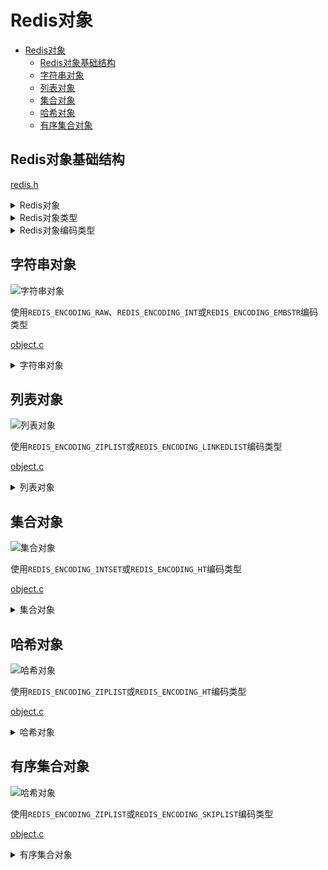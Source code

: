 # Redis对象

- [Redis对象](#redis对象)
  - [Redis对象基础结构](#redis对象基础结构)
  - [字符串对象](#字符串对象)
  - [列表对象](#列表对象)
  - [集合对象](#集合对象)
  - [哈希对象](#哈希对象)
  - [有序集合对象](#有序集合对象)

## Redis对象基础结构

  [redis.h](https://github.com/gongluck/sourcecode/blob/main/redis/src/redis.h)

  <details>
  <summary>Redis对象</summary>

  ```C++
  // redis对象
  typedef struct redisObject
  {
    unsigned type : 4;             //类型
    unsigned encoding : 4;         //编码
    unsigned lru : REDIS_LRU_BITS; /* lru time (relative to server.lruclock) */
    int refcount;                  //引用计数
    void *ptr;                     //实体对象
  } robj;
  ```
  </details>

  <details>
  <summary>Redis对象类型</summary>

  ```C++
  /* Object types */
  #define REDIS_STRING 0 //字符串对象
  #define REDIS_LIST 1   //列表对象
  #define REDIS_SET 2    //集合对象
  #define REDIS_ZSET 3   //有序集合对象
  #define REDIS_HASH 4   //哈希对象
  ```
  </details>

  <details>
  <summary>Redis对象编码类型</summary>

  ```C++
  /* Objects encoding. Some kind of objects like Strings and Hashes can be
  * internally represented in multiple ways. The 'encoding' field of the object
  * is set to one of this fields for this object. */
  #define REDIS_ENCODING_RAW 0 /* Raw representation */                    //简单动态字符串
  #define REDIS_ENCODING_INT 1 /* Encoded as integer */                    //保存整数型的字符串
  #define REDIS_ENCODING_HT 2 /* Encoded as hash table */                  //字典实现的对象
  #define REDIS_ENCODING_ZIPMAP 3                                          /* Encoded as zipmap */
  #define REDIS_ENCODING_LINKEDLIST 4 /* Encoded as regular linked list */ //链表实现对象
  #define REDIS_ENCODING_ZIPLIST 5 /* Encoded as ziplist */                //压缩列表实现的对象
  #define REDIS_ENCODING_INTSET 6 /* Encoded as intset */                  //整数集合实现的对象
  #define REDIS_ENCODING_SKIPLIST 7 /* Encoded as skiplist */              //跳表实现的对象
  #define REDIS_ENCODING_EMBSTR 8 /* Embedded sds string encoding */       // embstr编码的简单动态字符串
  ```
  </details>

## 字符串对象

  ![字符串对象](https://github.com/gongluck/images/blob/main/redis/字符串对象.png)

  使用```REDIS_ENCODING_RAW```、```REDIS_ENCODING_INT```或```REDIS_ENCODING_EMBSTR```编码类型

  [object.c](https://github.com/gongluck/sourcecode/blob/main/redis/src/object.c)

  <details>
  <summary>字符串对象</summary>

  ```C++
  //创建redis对象
  robj *createObject(int type, void *ptr)
  {
    robj *o = zmalloc(sizeof(*o));
    o->type = type;
    o->encoding = REDIS_ENCODING_RAW; //默认简单动态字符串
    o->ptr = ptr;                     //数据
    o->refcount = 1;                  //引用计数

    /* Set the LRU to the current lruclock (minutes resolution). */
    o->lru = LRU_CLOCK();
    return o;
  }

  //创建底层为简单动态字符串的对象
  /* Create a string object with encoding REDIS_ENCODING_RAW, that is a plain
  * string object where o->ptr points to a proper sds string. */
  robj *createRawStringObject(char *ptr, size_t len)
  {
    return createObject(REDIS_STRING, sdsnewlen(ptr, len));
  }

  //创建embstr编码的简单动态字符串编码的对象
  /* Create a string object with encoding REDIS_ENCODING_EMBSTR, that is
  * an object where the sds string is actually an unmodifiable string
  * allocated in the same chunk as the object itself. */
  robj *createEmbeddedStringObject(char *ptr, size_t len)
  {
    // redisobject部分和sds部分内存连续
    robj *o = zmalloc(sizeof(robj) + sizeof(struct sdshdr) + len + 1);
    struct sdshdr *sh = (void *)(o + 1);

    o->type = REDIS_STRING;
    o->encoding = REDIS_ENCODING_EMBSTR;
    o->ptr = sh + 1;
    o->refcount = 1;
    o->lru = LRU_CLOCK();

    sh->len = len;
    sh->free = 0;
    if (ptr)
    {
      memcpy(sh->buf, ptr, len);
      sh->buf[len] = '\0';
    }
    else
    {
      memset(sh->buf, 0, len + 1);
    }
    return o;
  }

  //创建字符串对象
  /* Create a string object with EMBSTR encoding if it is smaller than
  * REIDS_ENCODING_EMBSTR_SIZE_LIMIT, otherwise the RAW encoding is
  * used.
  *
  * The current limit of 39 is chosen so that the biggest string object
  * we allocate as EMBSTR will still fit into the 64 byte arena of jemalloc. */
  #define REDIS_ENCODING_EMBSTR_SIZE_LIMIT 39
  robj *createStringObject(char *ptr, size_t len)
  {
    if (len <= REDIS_ENCODING_EMBSTR_SIZE_LIMIT)
      return createEmbeddedStringObject(ptr, len);
    else
      return createRawStringObject(ptr, len);
  }

  //通过long long整型创建字符串对象
  robj *createStringObjectFromLongLong(long long value)
  {
    robj *o;
    if (value >= 0 && value < REDIS_SHARED_INTEGERS /*0~10000为初始创建的共享的整型字符串对象*/)
    {
      incrRefCount(shared.integers[value]);
      o = shared.integers[value];
    }
    else
    {
      if (value >= LONG_MIN && value <= LONG_MAX) //未溢出8字节
      {
        o = createObject(REDIS_STRING, NULL);
        o->encoding = REDIS_ENCODING_INT;
        o->ptr = (void *)((long)value);
      }
      else
      {
        o = createObject(REDIS_STRING, sdsfromlonglong(value));
      }
    }
    return o;
  }

  //创建字符串对象
  /* Create a string object from a long double. If humanfriendly is non-zero
  * it does not use exponential format and trims trailing zeroes at the end,
  * however this results in loss of precision. Otherwise exp format is used
  * and the output of snprintf() is not modified.
  *
  * The 'humanfriendly' option is used for INCRBYFLOAT and HINCRBYFLOAT. */
  robj *createStringObjectFromLongDouble(long double value, int humanfriendly)
  {
    char buf[256];
    int len;

    if (isinf(value)) //溢出
    {
      /* Libc in odd systems (Hi Solaris!) will format infinite in a
      * different way, so better to handle it in an explicit way. */
      if (value > 0)
      {
        memcpy(buf, "inf", 3);
        len = 3;
      }
      else
      {
        memcpy(buf, "-inf", 4);
        len = 4;
      }
    }
    else if (humanfriendly)
    {
      /* We use 17 digits precision since with 128 bit floats that precision
      * after rounding is able to represent most small decimal numbers in a
      * way that is "non surprising" for the user (that is, most small
      * decimal numbers will be represented in a way that when converted
      * back into a string are exactly the same as what the user typed.) */
      len = snprintf(buf, sizeof(buf), "%.17Lf", value); //小数点后保留17位小数
      /* Now remove trailing zeroes after the '.' */
      //去除小数点后多余的0
      if (strchr(buf, '.') != NULL)
      {
        char *p = buf + len - 1;
        while (*p == '0')
        {
          p--;
          len--;
        }
        if (*p == '.')
          len--;
      }
    }
    else
    {
      len = snprintf(buf, sizeof(buf), "%.17Lg", value);
    }
    return createStringObject(buf, len);
  }

  //复制字符串对象
  /* Duplicate a string object, with the guarantee that the returned object
  * has the same encoding as the original one.
  *
  * This function also guarantees that duplicating a small integere object
  * (or a string object that contains a representation of a small integer)
  * will always result in a fresh object that is unshared (refcount == 1).
  *
  * The resulting object always has refcount set to 1. */
  robj *dupStringObject(robj *o)
  {
    robj *d;

    redisAssert(o->type == REDIS_STRING);

    switch (o->encoding)
    {
    case REDIS_ENCODING_RAW:
      return createRawStringObject(o->ptr, sdslen(o->ptr));
    case REDIS_ENCODING_EMBSTR:
      return createEmbeddedStringObject(o->ptr, sdslen(o->ptr));
    case REDIS_ENCODING_INT:
      d = createObject(REDIS_STRING, NULL);
      d->encoding = REDIS_ENCODING_INT;
      d->ptr = o->ptr;
      return d;
    default:
      redisPanic("Wrong encoding.");
      break;
    }
  }
  ```
  </details>

## 列表对象

  ![列表对象](https://github.com/gongluck/images/blob/main/redis/列表对象.png)

  使用```REDIS_ENCODING_ZIPLIST```或```REDIS_ENCODING_LINKEDLIST```编码类型

  [object.c](https://github.com/gongluck/sourcecode/blob/main/redis/src/object.c)

  <details>
  <summary>列表对象</summary>

  ```C++
  //创建链表列表对象
  robj *createListObject(void)
  {
    list *l = listCreate();
    robj *o = createObject(REDIS_LIST /*列表对象*/, l);
    listSetFreeMethod(l, decrRefCountVoid); //设置链表对象的释放函数
    o->encoding = REDIS_ENCODING_LINKEDLIST;
    return o;
  }

  //创建压缩列表对象
  robj *createZiplistObject(void)
  {
    unsigned char *zl = ziplistNew();
    robj *o = createObject(REDIS_LIST, /*列表对象*/ zl);
    o->encoding = REDIS_ENCODING_ZIPLIST;
    return o;
  }
  ```
  </details>

## 集合对象

  ![集合对象](https://github.com/gongluck/images/blob/main/redis/集合对象.png)

  使用```REDIS_ENCODING_INTSET```或```REDIS_ENCODING_HT```编码类型

  [object.c](https://github.com/gongluck/sourcecode/blob/main/redis/src/object.c)

  <details>
  <summary>集合对象</summary>

  ```C++
  //创建字典集合对象
  robj *createSetObject(void)
  {
    dict *d = dictCreate(&setDictType /*字典集合对象使用的自定义函数操作*/, NULL);
    robj *o = createObject(REDIS_SET /*集合对象*/, d);
    o->encoding = REDIS_ENCODING_HT;
    return o;
  }

  //创建整数集合对象
  robj *createIntsetObject(void)
  {
    intset *is = intsetNew();
    robj *o = createObject(REDIS_SET /*集合对象*/, is);
    o->encoding = REDIS_ENCODING_INTSET;
    return o;
  }
  ```
  </details>

## 哈希对象

  ![哈希对象](https://github.com/gongluck/images/blob/main/redis/哈希对象.png)

  使用```REDIS_ENCODING_ZIPLIST```或```REDIS_ENCODING_HT```编码类型

  [object.c](https://github.com/gongluck/sourcecode/blob/main/redis/src/object.c)

  <details>
  <summary>哈希对象</summary>

  ```C++
  //创建哈希对象
  robj *createHashObject(void)
  {
    unsigned char *zl = ziplistNew();
    robj *o = createObject(REDIS_HASH, zl);
    o->encoding = REDIS_ENCODING_ZIPLIST;
    return o;
  }
  ```
  </details>

## 有序集合对象

  ![哈希对象](https://github.com/gongluck/images/blob/main/redis/有序集合对象.png)

  使用```REDIS_ENCODING_ZIPLIST```或```REDIS_ENCODING_SKIPLIST```编码类型

  [object.c](https://github.com/gongluck/sourcecode/blob/main/redis/src/object.c)

  <details>
  <summary>有序集合对象</summary>

  ```C++
  //创建有序集合对象
  robj *createZsetObject(void)
  {
    zset *zs = zmalloc(sizeof(*zs));
    robj *o;

    zs->dict = dictCreate(&zsetDictType /*跳表有序集合对象使用的自定义函数操作*/, NULL);
    zs->zsl = zslCreate();
    o = createObject(REDIS_ZSET, zs);
    o->encoding = REDIS_ENCODING_SKIPLIST;
    return o;
  }

  //创建压缩列表有序集合对象
  robj *createZsetZiplistObject(void)
  {
    unsigned char *zl = ziplistNew();
    robj *o = createObject(REDIS_ZSET, zl);
    o->encoding = REDIS_ENCODING_ZIPLIST;
    return o;
  }
  ```
  </details>
